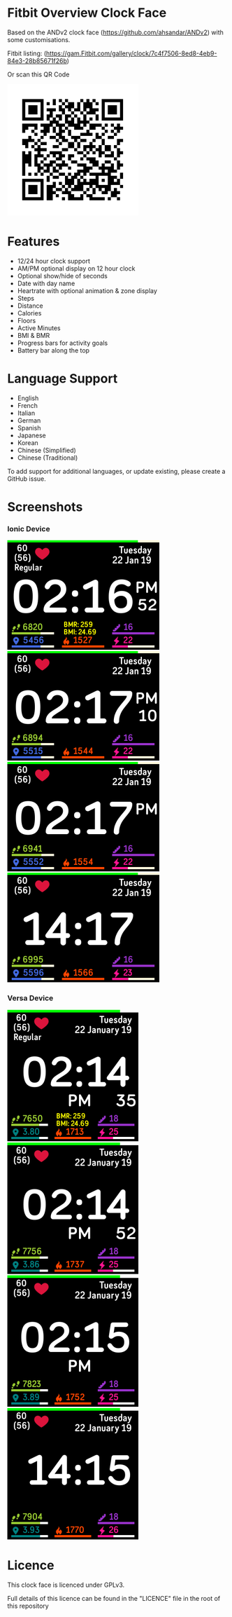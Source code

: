 # Fitbit Overview Clock Face

Based on the ANDv2 clock face (https://github.com/ahsandar/ANDv2) with some customisations.

Fitbit listing: (https://gam.Fitbit.com/gallery/clock/7c4f7506-8ed8-4eb9-84e3-28b85671f26b)

Or scan this QR Code

![QRCode](https://github.com/BlythMeister/Fitbit-Overview-Face/blob/master/screenshots/QR.png?raw=true)

# Features

* 12/24 hour clock support
* AM/PM optional display on 12 hour clock
* Optional show/hide of seconds
* Date with day name
* Heartrate with optional animation & zone display
* Steps
* Distance
* Calories
* Floors
* Active Minutes
* BMI & BMR
* Progress bars for activity goals
* Battery bar along the top

# Language Support

* English
* French
* Italian
* German
* Spanish
* Japanese
* Korean
* Chinese (Simplified)
* Chinese (Traditional)

To add support for additional languages, or update existing, please create a GitHub issue.

# Screenshots

### Ionic Device

![Ionic](https://github.com/BlythMeister/Fitbit-Overview-Face/blob/master/screenshots/Overview-screenshot-ionic.png?raw=true)
![Ionic-cutdown](https://github.com/BlythMeister/Fitbit-Overview-Face/blob/master/screenshots/Overview-screenshot-ionic-cutdown.png?raw=true)
![Ionic-noSecond](https://github.com/BlythMeister/Fitbit-Overview-Face/blob/master/screenshots/Overview-screenshot-ionic-noSecond.png?raw=true)
![Ionic-24h](https://github.com/BlythMeister/Fitbit-Overview-Face/blob/master/screenshots/Overview-screenshot-ionic-24h.png?raw=true)

### Versa Device

![Versa](https://github.com/BlythMeister/Fitbit-Overview-Face/blob/master/screenshots/Overview-screenshot-versa.png?raw=true)
![Versa-cutdown](https://github.com/BlythMeister/Fitbit-Overview-Face/blob/master/screenshots/Overview-screenshot-versa-cutdown.png?raw=true)
![Versa-noSecond](https://github.com/BlythMeister/Fitbit-Overview-Face/blob/master/screenshots/Overview-screenshot-versa-noSecond.png?raw=true)
![Versa-24h](https://github.com/BlythMeister/Fitbit-Overview-Face/blob/master/screenshots/Overview-screenshot-versa-24h.png?raw=true)

# Licence

This clock face is licenced under GPLv3.

Full details of this licence can be found in the "LICENCE" file in the root of this repository
